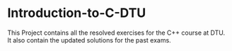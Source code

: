# Introduction-to-C-DTU
This Project contains all the resolved exercises for the C++ course at DTU. It also contain the updated solutions for the past exams.